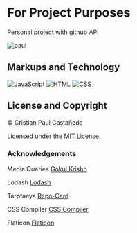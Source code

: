 # For Project Purposes
Personal project with github API

![paul](https://user-images.githubusercontent.com/25602936/95410984-eabd2080-0957-11eb-8644-898500148061.png)

## Markups and Technology
![JavaScript](https://img.icons8.com/color/30/javascript.png)
![HTML](https://img.icons8.com/color/30/html-filetype.png)
![CSS](https://img.icons8.com/color/30/css-filetype.png)

## License and Copyright

 © Cristian Paul Castañeda
 
 Licensed under the [MIT License](LICENSE).

### Acknowledgements

Media Queries [Gokul Krishh](https://gist.github.com/gokulkrishh/242e68d1ee94ad05f488)

Lodash [Lodash](https://lodash.com)

Tarptaeya [Repo-Card](https://github.com/Tarptaeya/repo-card)

CSS Compiler [CSS Compiler](https://www.cssportal.com/css-optimize)

Flaticon [Flaticon](https://www.flaticon.com)
